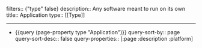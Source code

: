 filters:: {"type" false}
description:: Any software meant to run on its own
title:: Application
type:: [[Type]]

- ---
- {{query (page-property type "Application")}}
  query-sort-by:: page
  query-sort-desc:: false
  query-properties:: [:page :description :platform]